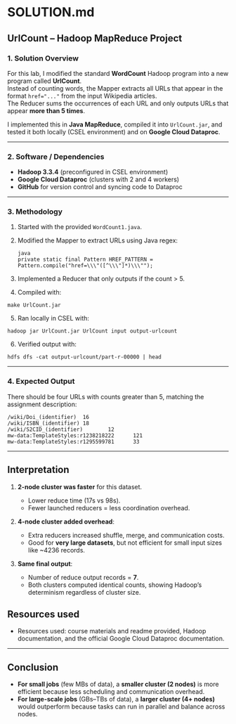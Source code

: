 # SOLUTION.md

## UrlCount – Hadoop MapReduce Project

### 1. Solution Overview
For this lab, I modified the standard **WordCount** Hadoop program into a new program called **UrlCount**.  
Instead of counting words, the Mapper extracts all URLs that appear in the format `href="..."` from the input Wikipedia articles.  
The Reducer sums the occurrences of each URL and only outputs URLs that appear **more than 5 times**.  

I implemented this in **Java MapReduce**, compiled it into `UrlCount.jar`, and tested it both locally (CSEL environment) and on **Google Cloud Dataproc**.

---

### 2. Software / Dependencies
  
- **Hadoop 3.3.4** (preconfigured in CSEL environment)  
- **Google Cloud Dataproc** (clusters with 2 and 4 workers)  
- **GitHub** for version control and syncing code to Dataproc  

---

### 3. Methodology
1. Started with the provided `WordCount1.java`.  
2. Modified the Mapper to extract URLs using Java regex:  
   ```
   java
   private static final Pattern HREF_PATTERN = Pattern.compile("href=\\\"([^\\\"]*)\\\"");
   ```
   
3. Implemented a Reducer that only outputs if the count > 5.
4. Compiled with:
```
make UrlCount.jar
```
5. Ran locally in CSEL with:
```
hadoop jar UrlCount.jar UrlCount input output-urlcount

```
6. Verified output with:
```
hdfs dfs -cat output-urlcount/part-r-00000 | head
```
---

### 4. Expected Output

There should be four URLs with counts greater than 5, matching the assignment description:
```
/wiki/Doi_(identifier)  16
/wiki/ISBN_(identifier) 18
/wiki/S2CID_(identifier)        12
mw-data:TemplateStyles:r1238218222      121
mw-data:TemplateStyles:r1295599781      33
```
---

## Interpretation

1. **2-node cluster was faster** for this dataset.  
   - Lower reduce time (17s vs 98s).  
   - Fewer launched reducers = less coordination overhead.  

2. **4-node cluster added overhead**:  
   - Extra reducers increased shuffle, merge, and communication costs.  
   - Good for **very large datasets**, but not efficient for small input sizes like ~4236 records.  

3. **Same final output**:  
   - Number of reduce output records = **7**.  
   - Both clusters computed identical counts, showing Hadoop’s determinism regardless of cluster size.
  
## Resources used

- Resources used: course materials and readme provided, Hadoop documentation, and the official Google Cloud Dataproc documentation.  


---

## Conclusion

- **For small jobs** (few MBs of data), a **smaller cluster (2 nodes)** is more efficient because less scheduling and communication overhead.  
- **For large-scale jobs** (GBs–TBs of data), a **larger cluster (4+ nodes)** would outperform because tasks can run in parallel and balance across nodes.
